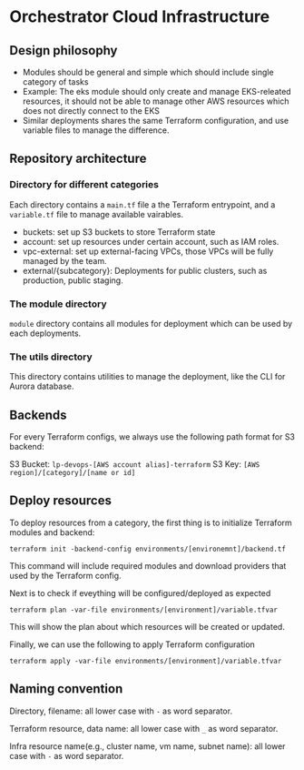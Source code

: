 # Orchestrator Cloud Infrastructure

## Design philosophy

- Modules should be general and simple which should include single category of
  tasks
- Example: The eks module should only create and manage EKS-releated resources,
  it should not be able to manage other AWS resources which does not directly
  connect to the EKS
- Similar deployments shares the same Terraform configuration, and use variable
  files to manage the difference.

## Repository architecture

### Directory for different categories

Each directory contains a `main.tf` file a the Terraform entrypoint, and
a `variable.tf` file to manage available vairables.

- buckets:  set up S3 buckets to store Terraform state
- account: set up resources under certain account, such as IAM roles.
- vpc-external: set up external-facing VPCs, those VPCs will be fully managed by
  the team.
- external/{subcategory}: Deployments for public clusters, such as production,
  public staging.

### The module directory

`module` directory contains all modules for deployment which can be used by each
deployments.

### The utils directory

This directory contains utilities to manage the deployment, like the CLI for
Aurora database.

## Backends

For every Terraform configs, we always use the following path format for S3
backend:

S3 Bucket: `lp-devops-[AWS account alias]-terraform`
S3 Key: `[AWS region]/[category]/[name or id]`

## Deploy resources

To deploy resources from a category, the first thing is to initialize Terraform
modules and backend:

`terraform init -backend-config environments/[environemnt]/backend.tf`

This command will include required modules and download providers that used by
the Terraform config.

Next is to check if eveything will be configured/deployed as expected

`terraform plan -var-file environments/[environment]/variable.tfvar`

This will show the plan about which resources will be created or updated.

Finally, we can use the following to apply Terraform configuration

`terraform apply -var-file environments/[environment]/variable.tfvar`

## Naming convention

Directory, filename: all lower case with `-` as word separator.

Terraform resource, data name: all lower case with `_` as word separator.

Infra resource name(e.g., cluster name, vm name, subnet name): all lower case
with `-` as word separator.
